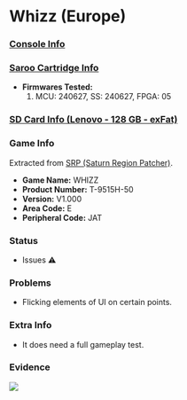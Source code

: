 # Whizz (Europe)

### [Console Info](../../../../../Info/Consoles/VA13/README.md)

### [Saroo Cartridge Info](../../../../../Info/Cartridges/RetroGameParadiseStore/1.32F/README.md)

- <b>Firmwares Tested:</b>
  1. MCU: 240627, SS: 240627, FPGA: 05

### [SD Card Info (Lenovo - 128 GB - exFat)](../../../../../Info/SdCards/Lenovo/128GB/exfat/README.md)

### Game Info

Extracted from [SRP (Saturn Region Patcher)](https://segaxtreme.net/resources/saturn-region-patcher.81/download).

- <b>Game Name:</b> WHIZZ
- <b>Product Number:</b> T-9515H-50
- <b>Version:</b> V1.000
- <b>Area Code:</b> E
- <b>Peripheral Code:</b> JAT

### Status

- Issues :warning:

### Problems

- Flicking elements of UI on certain points.

### Extra Info

- It does need a full gameplay test.

### Evidence

[![](https://img.youtube.com/vi/ldeqAzRDjaQ/0.jpg)](https://www.youtube.com/watch?v=ldeqAzRDjaQ)
